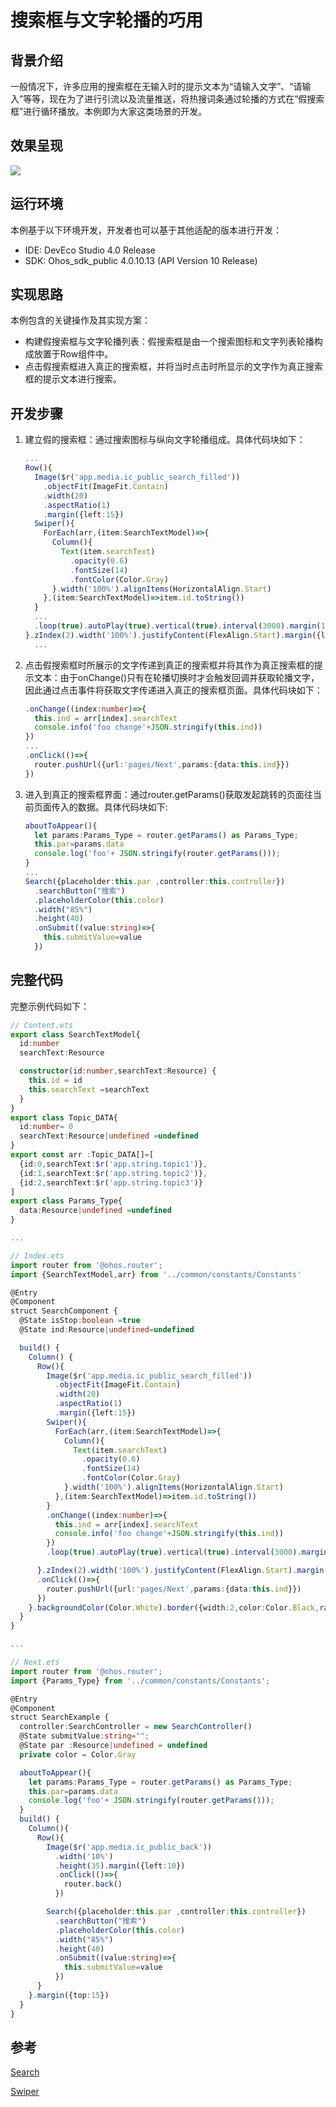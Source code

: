 # 搜索框与文字轮播的巧用
## 背景介绍
一般情况下，许多应用的搜索框在无输入时的提示文本为“请输入文字”、“请输入”等等，现在为了进行引流以及流量推送，将热搜词条通过轮播的方式在“假搜索框”进行循环播放。本例即为大家这类场景的开发。

## 效果呈现
![](figures/Swiper-Search.gif)

## 运行环境
本例基于以下环境开发，开发者也可以基于其他适配的版本进行开发：
- IDE: DevEco Studio 4.0 Release
- SDK: Ohos_sdk_public 4.0.10.13 (API Version 10 Release)

## 实现思路
本例包含的关键操作及其实现方案：
- 构建假搜索框与文字轮播列表：假搜索框是由一个搜索图标和文字列表轮播构成放置于Row组件中。
- 点击假搜索框进入真正的搜索框，并将当时点击时所显示的文字作为真正搜索框的提示文本进行搜索。

## 开发步骤
1. 建立假的搜索框：通过搜索图标与纵向文字轮播组成。具体代码块如下：
    ```ts
    ...
    Row(){
      Image($r('app.media.ic_public_search_filled'))
        .objectFit(ImageFit.Contain)
        .width(20)
        .aspectRatio(1)
        .margin({left:15})
      Swiper(){
        ForEach(arr,(item:SearchTextModel)=>{
          Column(){
            Text(item.searchText)
              .opacity(0.6)
              .fontSize(14)
              .fontColor(Color.Gray)
          }.width('100%').alignItems(HorizontalAlign.Start)
        },(item:SearchTextModel)=>item.id.toString())
      }
      ...
      .loop(true).autoPlay(true).vertical(true).interval(3000).margin(12).indicator(false)
    }.zIndex(2).width('100%').justifyContent(FlexAlign.Start).margin({left:12,right:12})
      ...
    ```
2. 点击假搜索框时所展示的文字传递到真正的搜索框并将其作为真正搜索框的提示文本：由于onChange()只有在轮播切换时才会触发回调并获取轮播文字，因此通过点击事件将获取文字传递进入真正的搜索框页面。具体代码块如下：
    ```ts
    .onChange((index:number)=>{
      this.ind = arr[index].searchText
      console.info('foo change'+JSON.stringify(this.ind))
    })
    ...
    .onClick(()=>{
      router.pushUrl({url:'pages/Next',params:{data:this.ind}})
    })
    ```
3. 进入到真正的搜索框界面：通过router.getParams()获取发起跳转的页面往当前页面传入的数据。具体代码块如下:
    ```ts
    aboutToAppear(){
      let params:Params_Type = router.getParams() as Params_Type;
      this.par=params.data
      console.log('foo'+ JSON.stringify(router.getParams()));
    }
    ... 
    Search({placeholder:this.par ,controller:this.controller})
      .searchButton("搜索")
      .placeholderColor(this.color)
      .width("85%")
      .height(40)
      .onSubmit((value:string)=>{
        this.submitValue=value
      })
    ```

## 完整代码
完整示例代码如下：
```ts
// Content.ets
export class SearchTextModel{
  id:number
  searchText:Resource

  constructor(id:number,searchText:Resource) {
    this.id = id
    this.searchText =searchText
  }
}
export class Topic_DATA{
  id:number= 0
  searchText:Resource|undefined =undefined
}
export const arr :Topic_DATA[]=[
  {id:0,searchText:$r('app.string.topic1')},
  {id:1,searchText:$r('app.string.topic2')},
  {id:2,searchText:$r('app.string.topic3')}
]
export class Params_Type{
  data:Resource|undefined =undefined
}

...

// Index.ets
import router from '@ohos.router';
import {SearchTextModel,arr} from '../common/constants/Constants'

@Entry
@Component
struct SearchComponent {
  @State isStop:boolean =true 
  @State ind:Resource|undefined=undefined

  build() {
    Column() {
      Row(){
        Image($r('app.media.ic_public_search_filled'))
          .objectFit(ImageFit.Contain)
          .width(20)
          .aspectRatio(1)
          .margin({left:15})
        Swiper(){
          ForEach(arr,(item:SearchTextModel)=>{
            Column(){
              Text(item.searchText)
                .opacity(0.6)
                .fontSize(14)
                .fontColor(Color.Gray)
            }.width('100%').alignItems(HorizontalAlign.Start)
          },(item:SearchTextModel)=>item.id.toString())
        }
        .onChange((index:number)=>{
          this.ind = arr[index].searchText
          console.info('foo change'+JSON.stringify(this.ind))
        })
        .loop(true).autoPlay(true).vertical(true).interval(3000).margin(12).indicator(false)

      }.zIndex(2).width('100%').justifyContent(FlexAlign.Start).margin({left:12,right:12})
      .onClick(()=>{
        router.pushUrl({url:'pages/Next',params:{data:this.ind}})
      })
    }.backgroundColor(Color.White).border({width:2,color:Color.Black,radius:40}).margin({top:15})
  }
}

...

// Next.ets
import router from '@ohos.router';
import {Params_Type} from '../common/constants/Constants';

@Entry
@Component
struct SearchExample {
  controller:SearchController = new SearchController()
  @State submitValue:string="";
  @State par :Resource|undefined = undefined
  private color = Color.Gray

  aboutToAppear(){
    let params:Params_Type = router.getParams() as Params_Type;
    this.par=params.data
    console.log('foo'+ JSON.stringify(router.getParams()));
  }
  build() {
    Column(){
      Row(){
        Image($r('app.media.ic_public_back'))
          .width('10%')
          .height(35).margin({left:10})
          .onClick(()=>{
            router.back()
          })

        Search({placeholder:this.par ,controller:this.controller})
          .searchButton("搜索")
          .placeholderColor(this.color)
          .width("85%")
          .height(40)
          .onSubmit((value:string)=>{
            this.submitValue=value
          })
      }
    }.margin({top:15})
  }
}
```


## 参考
[Search](../application-dev/reference/arkui-ts/ts-basic-components-search.md)

[Swiper](../application-dev/reference/arkui-ts/ts-container-swiper.md)
